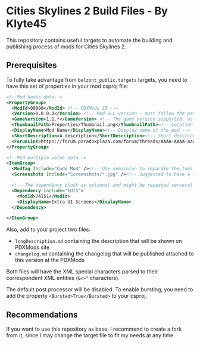 # Cities Skylines 2 Build Files - By Klyte45

This repository contains useful targets to automate the building and publishing process of mods for Cities Skylines 2.

## Prerequisites

To fully take advantage from `belzont_public.targets` targets, you need to have this set of properties in your mod csproj file:

```xml
<!--Mod basic data-->
<PropertyGroup>
  <ModId>00000</ModId> <!-- PDXMods ID -->
  <Version>0.0.0.0</Version> <!-- Mod DLL version - must follow the pattern A.B.C.D -->
  <GameVersion>1.1.*</GameVersion> <!-- The game version supported, as described on PDXMods development wiki -->
  <ThumbnailPath>Properties/Thumbnail.png</ThumbnailPath><!-- Location of the thumbnail relative to this project -->
  <DisplayName>Mod Name</DisplayName><!-- Display name of the mod -->
  <ShortDescription>A description</ShortDescription><!-- Short description of the mod -->
  <ForumLink>https://forum.paradoxplaza.com/forum/threads/AAAA-AAAA-aaaa/</ForumLink> <!-- Thread of the mod in the PDX Forums, if applicable (leave empty if not) -->
</PropertyGroup>

<!--Mod multíple value data-->
<ItemGroup>
  <ModTag Include="Code Mod" /><!-- Use semicolon to separate the tags -->
  <Screenshots Include="Screenshots/*.jpg" /><!-- Suggested to have a folder where the images are left -->

  <!-- The dependency block is optional and might be repeated serveral times. Example for EUIS dependency: -->
  <Dependency Include="EUIS">
    <ModId>74151</ModId>
    <DisplayName>Extra UI Screens</DisplayName>
  </Dependency>

</ItemGroup>
```

Also, add to your project two files:
- `longDescription.md` containing the description that will be shown on PDXMods site
- `changelog.md` containing the changelog that will be published attached to this version at the PDXMods

Both files will have the XML special characters parsed to their correspondent XML entities (`&<>"` characters).

The default post processor will be disabled. To enable bursting, you need to add the property `<Bursted>True</Bursted>` to your csproj.

## Recommendations

If you want to use this repository as base, I recommend to create a fork from it, since I may change the target file to fit my needs at any time.
